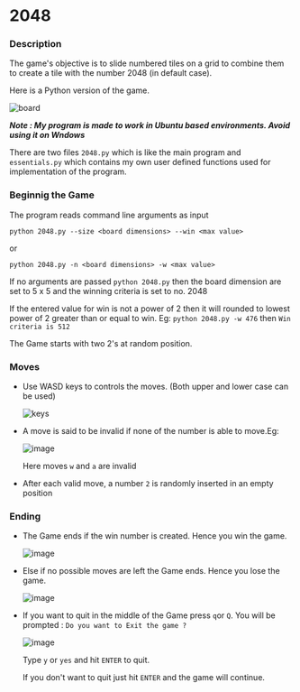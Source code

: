 # 2048
### Description
The game's objective is to slide numbered tiles on a grid to combine them to create a tile with the number 2048 (in default case). 

Here is a Python version of the game.

![board](https://user-images.githubusercontent.com/63636498/82175845-acfd2400-98f2-11ea-91bc-799cb63c715c.JPG)

***Note : My program is made to work in Ubuntu based environments. Avoid using it on Wndows***

There are two files `2048.py` which is like the main program and `essentials.py` which contains my own user defined functions used for implementation of the program.

### Beginnig the Game
The program reads command line arguments as input

`python 2048.py --size <board dimensions> --win <max value>`

or 

`python 2048.py -n <board dimensions> -w <max value>`

If no arguments are passed `python 2048.py` then the board dimension are set to 5 x 5 and the winning criteria is set to no. 2048

If the entered value for win is not a power of 2 then it will rounded to lowest power of 2 greater than or equal to win.  Eg: `python 2048.py -w 476` then `Win criteria is 512`

The Game starts with two 2's at random position.

### Moves
 * Use WASD keys to controls the moves. (Both upper and lower case can be used)
 
   ![keys](https://user-images.githubusercontent.com/63636498/82177678-e1271380-98f7-11ea-8e0b-121894136767.png)

* A move is said to be invalid if none of the number is able to move.Eg:

  ![image](https://user-images.githubusercontent.com/63636498/82178106-d4ef8600-98f8-11ea-8619-8f2ccd089646.png)

    Here moves `w` and `a` are invalid

* After each valid move, a number `2` is randomly inserted in an empty position

### Ending 
* The Game ends if the win number is created. Hence you win the game.

  ![image](https://user-images.githubusercontent.com/63636498/82178809-7f1bdd80-98fa-11ea-8adb-3454632b942b.png)


* Else if no possible moves are left the Game ends. Hence you lose the game.

  ![image](https://user-images.githubusercontent.com/63636498/82180973-3adf0c00-98ff-11ea-974a-105e1a1f2d83.png)

* If you want to quit in the middle of the Game press `q`or `Q`. 
 You will be prompted : `Do you want to Exit the game ?`
 
   ![image](https://user-images.githubusercontent.com/63636498/82181485-3f57f480-9900-11ea-800f-830ce9b4f7ce.png)
   
   Type `y` or `yes` and hit `ENTER` to quit. 
   
   If you don't want to quit just hit `ENTER` and the game will continue.
  
